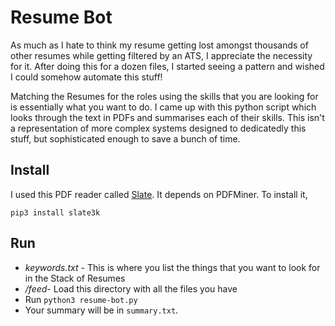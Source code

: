 # Resume Bot
As much as I hate to think my resume getting lost amongst thousands of other resumes while getting filtered by an ATS, I appreciate the necessity for it. After doing this for a dozen files, I started seeing a pattern and wished I could somehow automate this stuff!

Matching the Resumes for the roles using the skills that you are looking for is essentially what you want to do. I came up with this python script which looks through the text in PDFs and summarises each of their skills. This isn't a representation of more complex systems designed to dedicatedly this stuff, but sophisticated enough to save a bunch of time.

## Install
I used this PDF reader called [Slate]([https://github.com/timClicks/slate](https://github.com/timClicks/slate)). It depends on PDFMiner. To install it,
```
pip3 install slate3k
```

## Run
- *keywords.txt* - This is where you list the things that you want to look for in the Stack of Resumes
- */feed*- Load this directory with all the files you have
- Run `python3 resume-bot.py`
- Your summary will be in `summary.txt`.

